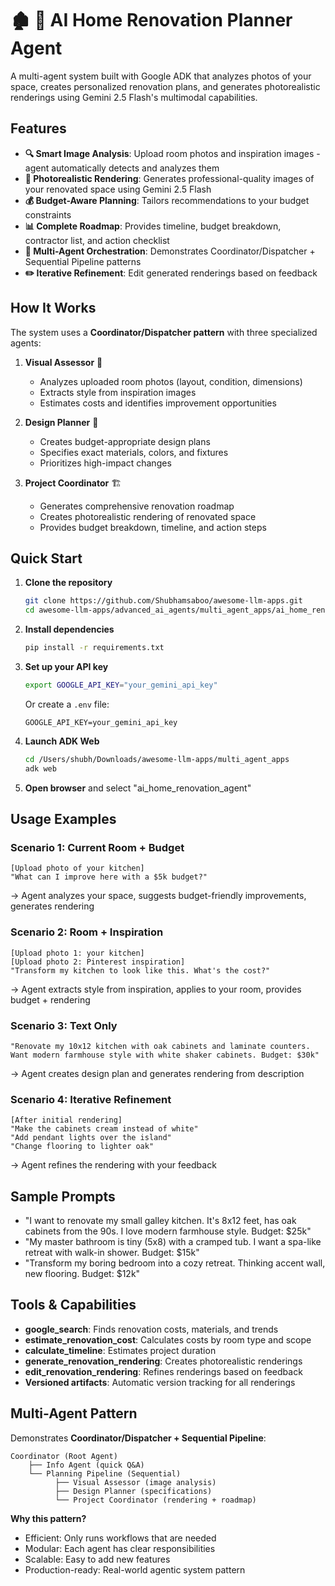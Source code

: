 # 🏚️ 🍌 AI Home Renovation Planner Agent 

A multi-agent system built with Google ADK that analyzes photos of your space, creates personalized renovation plans, and generates photorealistic renderings using Gemini 2.5 Flash's multimodal capabilities.

## Features

- **🔍 Smart Image Analysis**: Upload room photos and inspiration images - agent automatically detects and analyzes them
- **🎨 Photorealistic Rendering**: Generates professional-quality images of your renovated space using Gemini 2.5 Flash
- **💰 Budget-Aware Planning**: Tailors recommendations to your budget constraints
- **📊 Complete Roadmap**: Provides timeline, budget breakdown, contractor list, and action checklist
- **🤖 Multi-Agent Orchestration**: Demonstrates Coordinator/Dispatcher + Sequential Pipeline patterns
- **✏️ Iterative Refinement**: Edit generated renderings based on feedback

## How It Works

The system uses a **Coordinator/Dispatcher pattern** with three specialized agents:

1. **Visual Assessor** 📸
   - Analyzes uploaded room photos (layout, condition, dimensions)
   - Extracts style from inspiration images
   - Estimates costs and identifies improvement opportunities

2. **Design Planner** 🎨
   - Creates budget-appropriate design plans
   - Specifies exact materials, colors, and fixtures
   - Prioritizes high-impact changes

3. **Project Coordinator** 🏗️
   - Generates comprehensive renovation roadmap
   - Creates photorealistic rendering of renovated space
   - Provides budget breakdown, timeline, and action steps

## Quick Start

1. **Clone the repository**
   ```bash
   git clone https://github.com/Shubhamsaboo/awesome-llm-apps.git
   cd awesome-llm-apps/advanced_ai_agents/multi_agent_apps/ai_home_renovation_agent
   ```

2. **Install dependencies**
   ```bash
   pip install -r requirements.txt
   ```

3. **Set up your API key**
   ```bash
   export GOOGLE_API_KEY="your_gemini_api_key"
   ```
   Or create a `.env` file:
   ```
   GOOGLE_API_KEY=your_gemini_api_key
   ```

4. **Launch ADK Web** 
   ```bash
   cd /Users/shubh/Downloads/awesome-llm-apps/multi_agent_apps
   adk web
   ```

5. **Open browser** and select "ai_home_renovation_agent"

## Usage Examples

### Scenario 1: Current Room + Budget
```
[Upload photo of your kitchen]
"What can I improve here with a $5k budget?"
```
→ Agent analyzes your space, suggests budget-friendly improvements, generates rendering

### Scenario 2: Room + Inspiration
```
[Upload photo 1: your kitchen]
[Upload photo 2: Pinterest inspiration]
"Transform my kitchen to look like this. What's the cost?"
```
→ Agent extracts style from inspiration, applies to your room, provides budget + rendering

### Scenario 3: Text Only
```
"Renovate my 10x12 kitchen with oak cabinets and laminate counters. 
Want modern farmhouse style with white shaker cabinets. Budget: $30k"
```
→ Agent creates design plan and generates rendering from description

### Scenario 4: Iterative Refinement
```
[After initial rendering]
"Make the cabinets cream instead of white"
"Add pendant lights over the island"
"Change flooring to lighter oak"
```
→ Agent refines the rendering with your feedback

## Sample Prompts
- "I want to renovate my small galley kitchen. It's 8x12 feet, has oak cabinets from the 90s. I love modern farmhouse style. Budget: $25k"
- "My master bathroom is tiny (5x8) with a cramped tub. I want a spa-like retreat with walk-in shower. Budget: $15k"
- "Transform my boring bedroom into a cozy retreat. Thinking accent wall, new flooring. Budget: $12k"

## Tools & Capabilities

- **google_search**: Finds renovation costs, materials, and trends
- **estimate_renovation_cost**: Calculates costs by room type and scope
- **calculate_timeline**: Estimates project duration
- **generate_renovation_rendering**: Creates photorealistic renderings
- **edit_renovation_rendering**: Refines renderings based on feedback
- **Versioned artifacts**: Automatic version tracking for all renderings

## Multi-Agent Pattern

Demonstrates **Coordinator/Dispatcher + Sequential Pipeline**:

```
Coordinator (Root Agent)
    ├── Info Agent (quick Q&A)
    └── Planning Pipeline (Sequential)
          ├── Visual Assessor (image analysis)
          ├── Design Planner (specifications)
          └── Project Coordinator (rendering + roadmap)
```

**Why this pattern?**
- Efficient: Only runs workflows that are needed
- Modular: Each agent has clear responsibilities
- Scalable: Easy to add new features
- Production-ready: Real-world agentic system pattern

